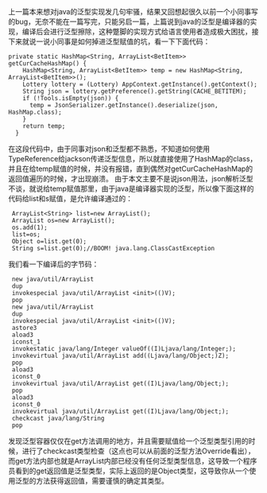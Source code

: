 上一篇本来想对java的泛型实现发几句牢骚，结果又回想起很久以前一个小同事写的bug，无奈不能在一篇写完，只能另启一篇，上篇说到java的泛型是编译器的实现，编译后会进行泛型擦除，这种蹩脚的实现方式给语言使用者造成极大困扰，接下来就说一说小同事是如何掉进泛型赋值的坑，看一下下面代码：

```
private static HashMap<String, ArrayList<BetItem>> getCurCacheHashMap() {
    HashMap<String, ArrayList<BetItem>> temp = new HashMap<String, ArrayList<BetItem>>();
    Lottery lottery = (Lottery) AppContext.getInstance().getContext();
    String json = lottery.getPreference().getString(CACHE_BETITEM);
    if (!Tools.isEmpty(json)) {
      temp = JsonSerializer.getInstance().deserialize(json, HashMap.class);
    }
    return temp;
  }
```
在这段代码中，由于同事对json和泛型都不熟悉，不知道如何使用TypeReference给jackson传递泛型信息，所以就直接使用了HashMap的class，并且在给temp赋值的时候，并没有报错，直到偶然对getCurCacheHashMap的返回值遍历的时候，才出现崩溃。
由于本文主要不是说json用法，json解析泛型不谈，就说给temp赋值那里，由于java是编译器实现的泛型，所以像下面这样的代码给list和s赋值，是允许编译通过的：

```
 ArrayList<String> list=new ArrayList();
 ArrayList os=new ArrayList();
 os.add(1);
 list=os;
 Object o=list.get(0);
 String s=list.get(0);//BOOM! java.lang.ClassCastException
```
我们看一下编译后的字节码：

```
 new java/util/ArrayList
 dup
 invokespecial java/util/ArrayList <init>(()V);
 pop
 new java/util/ArrayList
 dup
 invokespecial java/util/ArrayList <init>(()V);
 astore3
 aload3
 iconst_1
 invokestatic java/lang/Integer valueOf((I)Ljava/lang/Integer;);
 invokevirtual java/util/ArrayList add((Ljava/lang/Object;)Z);
 pop
 aload3
 iconst_0
 invokevirtual java/util/ArrayList get((I)Ljava/lang/Object;);
 pop
 aload3
 iconst_0
 invokevirtual java/util/ArrayList get((I)Ljava/lang/Object;);
 checkcast java/lang/String
 pop

```
发现泛型容器仅仅在get方法调用的地方，并且需要赋值给一个泛型类型引用的时候，进行了checkcast类型检查（这点也可以从前面的泛型方法Override看出），而get方法内部也就是ArrayList内部已经没有任何泛型类型信息，这导致一个程序员看到的get返回值是泛型类型，实际上返回的是Object类型，这导致你从一个使用泛型的方法获得返回值，需要谨慎的确定其类型。